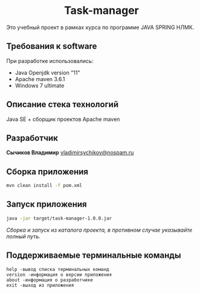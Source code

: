 <h1 align="center">Task-manager</h1>

Это учебный проект в рамках курса по программе JAVA SPRING НЛМК.

## Требования к software

При разработке использовались:
* Java Openjdk version "11"
* Apache maven 3.6.1
* Windows 7 ultimate

## Описание стека технологий

Java SE + сборщик проектов Apache maven

## Разработчик

**Сычиков Владимир** vladimirsychikov@nospam.ru

## Сборка приложения 

```bash
mvn clean install -f pom.xml
```
## Запуск приложения

```bash
java -jar target/task-manager-1.0.0.jar
```
*Сборка и запуск из каталога проекта, в противном случае указывайте полный путь.*
## Поддерживаемые терминальные команды

```
help -вывод списка терминальных команд
version -информация о версии приложения
about -информация о разработчике
exit -выход из приложения
```
